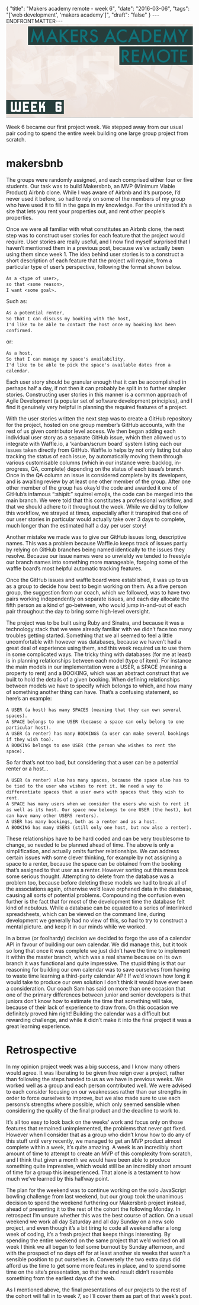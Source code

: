 {
  "title": "Makers academy remote - week 6",
  "date": "2016-03-06",
  "tags": "['web development', 'makers academy']",
  "draft": "false"
}
---ENDFRONTMATTER---
![Makers Academy remote week 6](media/makers-academy-remote-week-6-header.png "Makers Academy remote week 6")

Week 6 became our first project week. We stepped away from our usual pair coding to spend the entire week building one large group project from scratch.

# makersbnb

The groups were randomly assigned, and each comprised either four or five students. Our task was to build Makersbnb, an MVP (Minimum Viable Product) Airbnb clone. While I was aware of Airbnb and it’s purpose, I’d never used it before, so had to rely on some of the members of my group who have used it to fill in the gaps in my knowledge. For the uninitiated it’s a site that lets you rent your properties out, and rent other people’s properties.

Once we were all familiar with what constitutes an Airbnb clone, the next step was to construct user stories for each feature that the project would require. User stories are really useful, and I now find myself surprised that I haven’t mentioned them in a previous post, because we’ve actually been using them since week 1. The idea behind user stories is to a construct a short description of each feature that the project will require, from a particular type of user’s perspective, following the format shown below.

```
As a <type of user>,
so that <some reason>,
I want <some goal>.
```

Such as:
```
As a potential renter,
So that I can discuss my booking with the host,
I'd like to be able to contact the host once my booking has been confirmed.
```

or:
```
As a host,
So that I can manage my space's availability,
I'd like to be able to pick the space's available dates from a calendar.
```

Each user story should be granular enough that it can be accomplished in perhaps half a day, if not then it can probably be split in to further simpler stories. Constructing user stories in this manner is a common approach of Agile Development (a popular set of software development principles), and I find it genuinely very helpful in planning the required features of a project.

With the user stories written the next step was to create a GitHub repository for the project, hosted on one group member’s GitHub accounts, with the rest of us given contributor level access. We then began adding each individual user story as a separate GitHub issue, which then allowed us to integrate with Waffle.io, a ‘kanban/scrum board’ system listing each our issues taken directly from GitHub. Waffle.io helps by not only listing but also tracking the status of each issue, by automatically moving them through various customisable columns (which in our instance were: backlog, in-progress, QA, complete) depending on the status of each issue’s branch. Once in the QA column an issue is considered complete by its developers, and is awaiting review by at least one other member of the group. After one other member of the group has okay’d the code and awarded it one of GitHub’s infamous “:shipit:” squirrel emojis, the code can be merged into the main branch. We were told that this constitutes a professional workflow, and that we should adhere to it throughout the week. While we did try to follow this workflow, we strayed at times, especially after it transpired that one of our user stories in particular would actually take over 3 days to complete, much longer than the estimated half a day per user story!

Another mistake we made was to give our GitHub issues long, descriptive names. This was a problem because Waffle.io keeps track of issues partly by relying on GitHub branches being named identically to the issues they resolve. Because our issue names were so unwieldy we tended to freestyle our branch names into something more manageable, forgoing some of the waffle board’s most helpful automatic tracking features.

Once the GitHub issues and waffle board were established, it was up to us as a group to decide how best to begin working on them. As a five person group, the suggestion from our coach, which we followed, was to have two pairs working independently on separate issues, and each day allocate the fifth person as a kind of go-between, who would jump in-and-out of each pair throughout the day to bring some high-level oversight.

The project was to be built using Ruby and Sinatra, and because it was a technology stack that we were already familiar with we didn’t face too many troubles getting started. Something that we all seemed to feel a little uncomfortable with however was databases, because we haven’t had a great deal of experience using them, and this week required us to use them in some complicated ways. The tricky thing with databases (for me at least) is in planning relationships between each model (type of item). For instance the main models in our implementation were a USER, a SPACE (meaning a property to rent) and a BOOKING, which was an abstract construct that we built to hold the details of a given booking. When defining relationships between models we have to specify which belongs to which, and how many of something another thing can have. That’s a confusing statement, so here’s an example:

```
A USER (a host) has many SPACES (meaning that they can own several spaces).
A SPACE belongs to one USER (because a space can only belong to one particular host).
A USER (a renter) has many BOOKINGS (a user can make several bookings if they wish too).
A BOOKING belongs to one USER (the person who wishes to rent the space).
```

So far that’s not too bad, but considering that a user can be a potential renter or a host…

```
A USER (a renter) also has many spaces, because the space also has to be tied to the user who wishes to rent it. We need a way to differentiate spaces that a user owns with spaces that they wish to rent.
A SPACE has many users when we consider the users who wish to rent it as well as its host. Our space now belongs to one USER (the host), but can have many other USERS renters).
A USER has many bookings, both as a renter and as a host.
A BOOKING has many USERS (still only one host, but now also a renter).
```

These relationships have to be hard coded and can be very troublesome to change, so needed to be planned ahead of time. The above is only a simplification, and actually omits further relationships. We can address certain issues with some clever thinking, for example by not assigning a space to a renter, because the space can be obtained from the booking that’s assigned to that user as a renter. However sorting out this mess took some serious thought. Attempting to delete from the database was a problem too, because before deleting these models we had to break all of the associations again, otherwise we’d leave orphaned data in the database, causing all sorts of potential problems. Compounding the confusion even further is the fact that for most of the development time the database felt kind of nebulous. While a database can be equated to a series of interlinked spreadsheets, which can be viewed on the command line, during development we generally had no view of this, so had to try to construct a mental picture. and keep it in our minds while we worked.

In a brave (or foolhardy) decision we decided to forgo the use of a calendar API in favour of building our own calendar. We did manage this, but it took so long that once it was complete we just didn’t have the time to implement it within the master branch, which was a real shame because on its own branch it was functional and quite impressive. The stupid thing is that our reasoning for building our own calendar was to save ourselves from having to waste time learning a third-party calendar API! If we’d known how long it would take to produce our own solution I don’t think it would have ever been a consideration. Our coach Sam has said on more than one occasion that one of the primary differences between junior and senior developers is that juniors don’t know how to estimate the time that something will take, because of their lack of experience to draw from. On this occasion we definitely proved him right! Building the calendar was a difficult but rewarding challenge, and while it didn’t make it into the final project it was a great learning experience.

# Retrospective

In my opinion project week was a big success, and I know many others would agree. It was liberating to be given free reign over a project, rather than following the steps handed to us as we have in previous weeks. We worked well as a group and each person contributed well. We were advised to each consider focusing on our weaknesses rather than our strengths in order to force ourselves to improve, but we also made sure to use each persons’s strengths where possible, which only seemed sensible when considering the quality of the final product and the deadline to work to.

It’s all too easy to look back on the weeks’ work and focus only on those features that remained unimplemented, the problems that never got fixed. However when I consider that as a group who didn’t know how to do any of this stuff until very recently, we managed to get an MVP product almost complete within a week, it’s quite amazing. A week is an incredibly short amount of time to attempt to create an MVP of this complexity from scratch, and I think that given a month we would have been able to produce something quite impressive, which would still be an incredibly short amount of time for a group this inexperienced. That alone is a testament to how much we’ve learned by this halfway point.

The plan for the weekend was to continue working on the solo JavaScript bowling challenge from last weekend, but our group took the unanimous decision to spend the weekend furthering our Makersbnb project instead, ahead of presenting it to the rest of the cohort the following Monday. In retrospect I’m unsure whether this was the best course of action. On a usual weekend we work all day Saturday and all day Sunday on a new solo project, and even though it’s a bit tiring to code all weekend after a long week of coding, it’s a fresh project that keeps things interesting. By spending the entire weekend on the same project that we’d worked on all week I think we all began to feel some burnout by Sunday afternoon, and with the prospect of no days off for at least another six weeks that wasn’t a sensible position to put ourselves in. Conversely the two extra days did afford us the time to get some more features in place, and to spend some time on the site’s presentation, so that the end result didn’t resemble something from the earliest days of the web.

As I mentioned above, the final presentations of our projects to the rest of the cohort will fall in to week 7, so I’ll cover them as part of that week’s post.